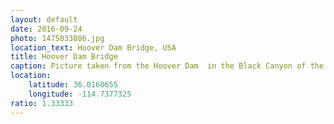 ```yaml
---
layout: default
date: 2016-09-24
photo: 1475033886.jpg
location_text: Hoover Dam Bridge, USA
title: Hoover Dam Bridge
caption: Picture taken from the Hoover Dam  in the Black Canyon of the Colorado River, on the border between the U.S. states of Nevada and Arizona.
location:
    latitude: 36.0160655
    longitude: -114.7377325
ratio: 1.33333
---
```

